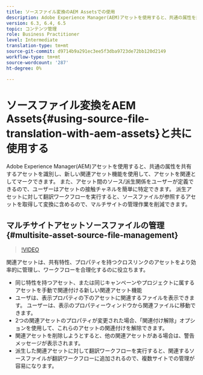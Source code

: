 ```yaml
---
title: ソースファイル変換のAEM Assetsでの使用
description: Adobe Experience Manager(AEM)アセットを使用すると、共通の属性を共有するアセットを識別し、新しい関連アセット機能を使用して、アセットを関連としてマークできます。 また、アセット間のソース/派生関係をユーザーが定義できるので、ユーザーはアセットの接触チャネルを簡単に特定できます。 派生アセットに対して翻訳ワークフローを実行すると、ソースファイルが参照するアセットを取得して変換に含めるので、マルチサイトの管理作業を削減できます。
version: 6.3, 6.4, 6.5
topic: コンテンツ管理
role: Business Practitioner
level: Intermediate
translation-type: tm+mt
source-git-commit: d9714b9a291ec3ee5f3dba9723de72bb120d2149
workflow-type: tm+mt
source-wordcount: '287'
ht-degree: 0%

---
```



# ソースファイル変換をAEM Assets{#using-source-file-translation-with-aem-assets}と共に使用する

Adobe Experience Manager(AEM)アセットを使用すると、共通の属性を共有するアセットを識別し、新しい関連アセット機能を使用して、アセットを関連としてマークできます。 また、アセット間のソース/派生関係をユーザーが定義できるので、ユーザーはアセットの接触チャネルを簡単に特定できます。 派生アセットに対して翻訳ワークフローを実行すると、ソースファイルが参照するアセットを取得して変換に含めるので、マルチサイトの管理作業を削減できます。

## マルチサイトアセットソースファイルの管理{#multisite-asset-source-file-management}

>[!VIDEO](https://video.tv.adobe.com/v/18331/?quality=9&learn=on)

関連アセットは、共有特性、プロパティを持つクロスリンクのアセットをより効率的に管理し、ワークフローを合理化するのに役立ちます。

* 同じ特性を持つアセット、または同じキャンペーンやプロジェクトに属するアセットを手動で関連付ける新しい関連アセット機能
* ユーザは、表示プロパティの下のアセットに関連するファイルを表示できます。 ユーザーは、表示のプロパティーウィンドウから関連ファイルに移動できます。
* 2つの関連アセットのプロパティが変更された場合、「関連付け解除」オプションを使用して、これらのアセットの関連付けを解除できます。
* 関連アセットを削除しようとすると、他の関連アセットがある場合は、警告メッセージが表示されます。
* 派生した関連アセットに対して翻訳ワークフローを実行すると、関連するソースファイルが翻訳ワークフローに追加されるので、複数サイトでの管理が容易になります。